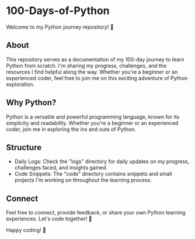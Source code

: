 # 100-Days-of-Python
Welcome to my Python journey repository! 🚀
## About
This repository serves as a documentation of my 100-day journey to learn Python from scratch. I'm sharing my progress, challenges, and the resources I find helpful along the way. Whether you're a beginner or an experienced coder, feel free to join me on this exciting adventure of Python exploration.

## Why Python?
Python is a versatile and powerful programming language, known for its simplicity and readability. Whether you're a beginner or an experienced coder, join me in exploring the ins and outs of Python.
## Structure
- Daily Logs: Check the "logs" directory for daily updates on my progress, challenges faced, and insights gained.
- Code Snippets: The "code" directory contains snippets and small projects I'm working on throughout the learning process.
## Connect
Feel free to connect, provide feedback, or share your own Python learning experiences. Let's code together! 🐍

Happy coding! 🚀

